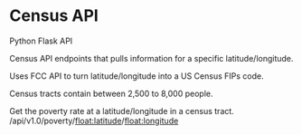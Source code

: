 # Census API

Python Flask API

Census API endpoints that pulls information for a specific latitude/longitude.

Uses FCC API to turn latitude/longitude into a US Census FIPs code.

Census tracts contain between 2,500 to 8,000 people.

Get the poverty rate at a latitude/longitude in a census tract.
/api/v1.0/poverty/<float:latitude>/<float:longitude>